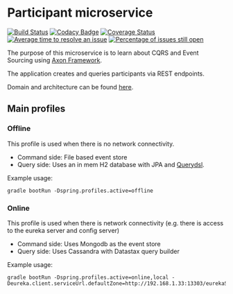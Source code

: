 # Participant microservice
[![Build Status](https://travis-ci.org/mahanhz/participant-microservice.svg?branch=mhz-v1.0.2)](https://travis-ci.org/mahanhz/participant-microservice)
[![Codacy Badge](https://api.codacy.com/project/badge/Grade/900ee33358c9452090979fa290f3a80f)](https://www.codacy.com/app/mahanhz/participant-microservice?utm_source=github.com&amp;utm_medium=referral&amp;utm_content=mahanhz/participant-microservice&amp;utm_campaign=Badge_Grade)
[![Coverage Status](https://coveralls.io/repos/github/mahanhz/participant-microservice/badge.svg?branch=master)](https://coveralls.io/github/mahanhz/participant-microservice?branch=master)
[![Average time to resolve an issue](http://isitmaintained.com/badge/resolution/mahanhz/participant-microservice.svg)](http://isitmaintained.com/project/mahanhz/participant-microservice "Average time to resolve an issue")
[![Percentage of issues still open](http://isitmaintained.com/badge/open/mahanhz/participant-microservice.svg)](http://isitmaintained.com/project/mahanhz/participant-microservice "Percentage of issues still open")

The purpose of this microservice is to learn about CQRS and Event Sourcing using [Axon Framework](http://www.axonframework.org/).

The application creates and queries participants via REST endpoints.

Domain and architecture can be found [here](https://amhzing.wordpress.com/participant/).

## Main profiles

### Offline
This profile is used when there is no network connectivity.

* Command side: File based event store
* Query side: Uses an in mem H2 database with JPA and [Querydsl](http://www.querydsl.com/).

Example usage: 
```
gradle bootRun -Dspring.profiles.active=offline
```

### Online
This profile is used when there is network connectivity (e.g. there is access to the eureka server and config server)

* Command side: Uses Mongodb as the event store
* Query side: Uses Cassandra with Datastax query builder

Example usage:
```
gradle bootRun -Dspring.profiles.active=online,local -Deureka.client.serviceUrl.defaultZone=http://192.168.1.33:13303/eurekaServer/eureka/,http://192.168.1.34:13303/eurekaServer/eureka/
```
